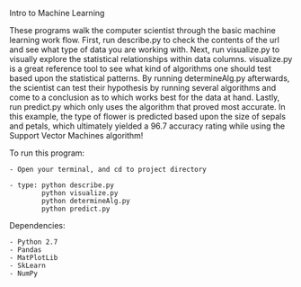 Intro to Machine Learning

These programs walk the computer scientist through
the basic machine learning work flow. First, run
describe.py to check the contents of the url and
see what type of data you are working with. Next,
run visualize.py to visually explore the statistical
relationships within data columns. visualize.py is
a great reference tool to see what kind of algorithms
one should test based upon the statistical patterns.
By running determineAlg.py afterwards, the scientist 
can test their hypothesis by running several 
algorithms and come to a conclusion as to which works
best for the data at hand. Lastly, run predict.py which
only uses the algorithm that proved most accurate. 
In this example, the type of flower is predicted based 
upon the size of sepals and petals, which ultimately 
yielded a 96.7 accuracy rating while using the Support
Vector Machines algorithm!

To run this program:

    - Open your terminal, and cd to project directory

    - type: python describe.py
            python visualize.py
            python determineAlg.py
            python predict.py

Dependencies:

    - Python 2.7
    - Pandas
    - MatPlotLib
    - SkLearn
    - NumPy
